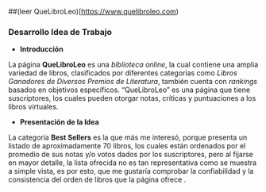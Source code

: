##(leer QueLibroLeo)[https://www.quelibroleo.com)

### Desarrollo Idea de Trabajo

- **Introducción**

La página **QueLibroLeo** es una *biblioteca online*, la cual contiene una amplia variedad de libros, clasificados por diferentes categorías como *Libros Ganadores de Diversos Premios de Literatura*, también cuenta con *rankings* basados en objetivos específicos.  “QueLibroLeo” es una página que tiene suscriptores, los cuales pueden otorgar notas, críticas y puntuaciones a los libros virtuales. 

- **Presentación de la Idea**

 La categoría **Best Sellers** es la que más me interesó, porque presenta un listado de aproximadamente 70 libros, los cuales están ordenados por el promedio de sus notas y/o votos dados por los suscriptores, pero al fijarse en mayor detalle, la lista ofrecida no es tan representativa como se muestra a simple vista, es por esto, que me gustaría comprobar la confiabilidad y la consistencia del orden de libros que la página ofrece .

